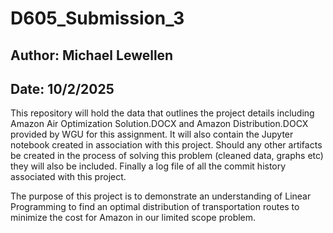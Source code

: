 # D605_Submission_3
## Author: Michael Lewellen
## Date: 10/2/2025

This repository will hold the data that outlines the project details including Amazon Air Optimization Solution.DOCX and Amazon Distribution.DOCX provided by WGU for this assignment.  It will also contain the Jupyter notebook created in association with this project. Should any other artifacts be created in the process of solving this problem (cleaned data, graphs etc) they will also be included.  Finally a log file of all the commit history associated with this project. 

The purpose of this project is to demonstrate an understanding of Linear Programming to find an optimal distribution of transportation routes to minimize the cost for Amazon in our limited scope problem. 
